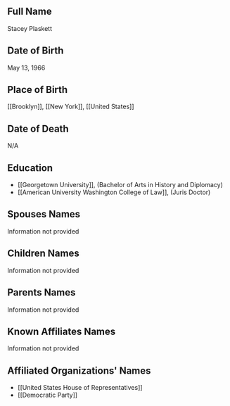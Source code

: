 ## Full Name
Stacey Plaskett

## Date of Birth
May 13, 1966

## Place of Birth
[[Brooklyn]], [[New York]], [[United States]]

## Date of Death
N/A

## Education
- [[Georgetown University]], (Bachelor of Arts in History and Diplomacy)
- [[American University Washington College of Law]], (Juris Doctor)

## Spouses Names
Information not provided

## Children Names
Information not provided

## Parents Names
Information not provided

## Known Affiliates Names
Information not provided

## Affiliated Organizations' Names
- [[United States House of Representatives]]
- [[Democratic Party]]


